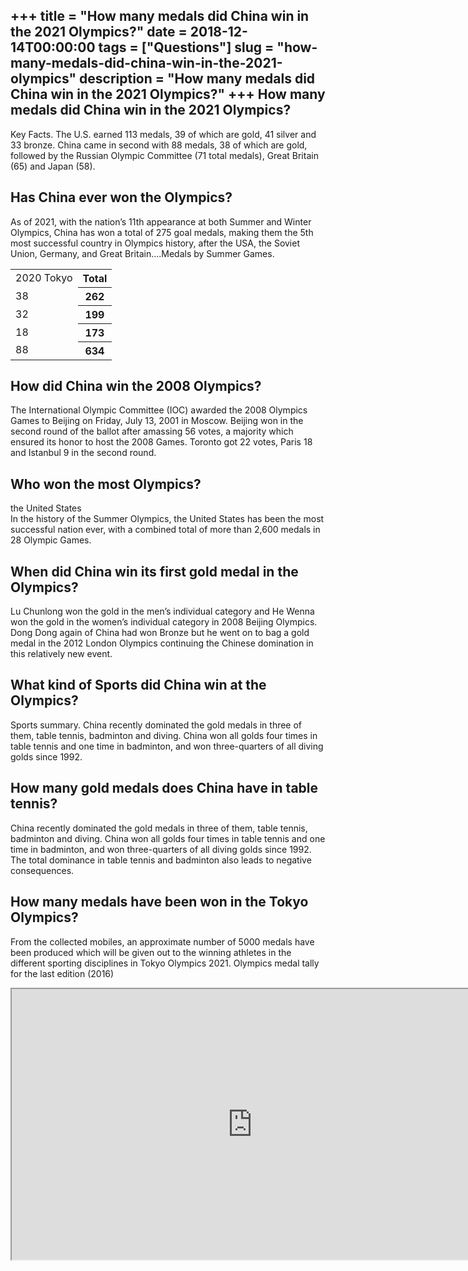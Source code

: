 +++
title = "How many medals did China win in the 2021 Olympics?"
date = 2018-12-14T00:00:00
tags = ["Questions"]
slug = "how-many-medals-did-china-win-in-the-2021-olympics"
description = "How many medals did China win in the 2021 Olympics?"
+++
How many medals did China win in the 2021 Olympics?
---------------------------------------------------

Key Facts. The U.S. earned 113 medals, 39 of which are gold, 41 silver and 33 bronze. China came in second with 88 medals, 38 of which are gold, followed by the Russian Olympic Committee (71 total medals), Great Britain (65) and Japan (58).

Has China ever won the Olympics?
--------------------------------

As of 2021, with the nation’s 11th appearance at both Summer and Winter Olympics, China has won a total of 275 goal medals, making them the 5th most successful country in Olympics history, after the USA, the Soviet Union, Germany, and Great Britain….Medals by Summer Games.

<table><tr><td>2020 Tokyo</td><th>Total</th></tr><tr><td>38</td><th>262</th></tr><tr><td>32</td><th>199</th></tr><tr><td>18</td><th>173</th></tr><tr><td>88</td><th>634</th></tr></table>

How did China win the 2008 Olympics?
------------------------------------

The International Olympic Committee (IOC) awarded the 2008 Olympics Games to Beijing on Friday, July 13, 2001 in Moscow. Beijing won in the second round of the ballot after amassing 56 votes, a majority which ensured its honor to host the 2008 Games. Toronto got 22 votes, Paris 18 and Istanbul 9 in the second round.

Who won the most Olympics?
--------------------------

the United States  
In the history of the Summer Olympics, the United States has been the most successful nation ever, with a combined total of more than 2,600 medals in 28 Olympic Games.

When did China win its first gold medal in the Olympics?
--------------------------------------------------------

Lu Chunlong won the gold in the men’s individual category and He Wenna won the gold in the women’s individual category in 2008 Beijing Olympics. Dong Dong again of China had won Bronze but he went on to bag a gold medal in the 2012 London Olympics continuing the Chinese domination in this relatively new event.

What kind of Sports did China win at the Olympics?
--------------------------------------------------

Sports summary. China recently dominated the gold medals in three of them, table tennis, badminton and diving. China won all golds four times in table tennis and one time in badminton, and won three-quarters of all diving golds since 1992.

How many gold medals does China have in table tennis?
-----------------------------------------------------

China recently dominated the gold medals in three of them, table tennis, badminton and diving. China won all golds four times in table tennis and one time in badminton, and won three-quarters of all diving golds since 1992. The total dominance in table tennis and badminton also leads to negative consequences.

How many medals have been won in the Tokyo Olympics?
----------------------------------------------------

From the collected mobiles, an approximate number of 5000 medals have been produced which will be given out to the winning athletes in the different sporting disciplines in Tokyo Olympics 2021. Olympics medal tally for the last edition (2016)

<iframe allow="accelerometer; autoplay; clipboard-write; encrypted-media; gyroscope; picture-in-picture" allowfullscreen="" class="__youtube_prefs__  epyt-is-override  no-lazyload" data-no-lazy="1" data-origheight="433" data-origwidth="770" data-skipgform_ajax_framebjll="" height="433" id="_ytid_34247" loading="lazy" src="https://www.youtube.com/embed/5k17uvNe_ZQ?enablejsapi=1&autoplay=0&cc_load_policy=0&cc_lang_pref=&iv_load_policy=1&loop=0&modestbranding=0&rel=1&fs=1&playsinline=0&autohide=2&theme=dark&color=red&controls=1&" title="YouTube player" width="770"></iframe>